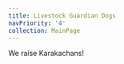 ```yaml
---
title: Livestock Guardian Dogs
navPriority: '4'
collection: MainPage
---
```


We raise Karakachans!
